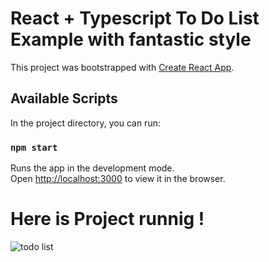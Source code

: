 # React + Typescript To Do List Example with fantastic style

This project was bootstrapped with [Create React App](https://github.com/facebook/create-react-app).

## Available Scripts

In the project directory, you can run:

### `npm start`

Runs the app in the development mode.\
Open [http://localhost:3000](http://localhost:3000) to view it in the browser.

# Here is Project runnig !

![todo list](/public/ts_todo.png.jpg?raw=true "Todo")
